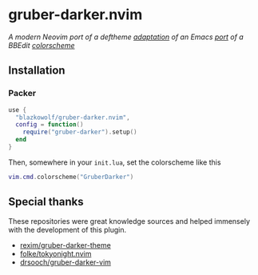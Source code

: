 # gruber-darker.nvim

_A modern Neovim port of a deftheme [adaptation][gruber-darker] of an Emacs
[port][gruber-darker] of a BBEdit [colorscheme][gruber-dark]_

## Installation

### Packer

```lua
use {
  "blazkowolf/gruber-darker.nvim",
  config = function()
    require("gruber-darker").setup()
  end
}
```

Then, somewhere in your `init.lua`, set the colorscheme like this

```lua
vim.cmd.colorscheme("GruberDarker")
```

## Special thanks

These repositories were great knowledge sources and helped
immensely with the development of this plugin.

- [rexim/gruber-darker-theme][gruber-darker-theme]
- [folke/tokyonight.nvim][tokyonight]
- [drsooch/gruber-darker-vim][gruber-darker-theme]

[gruber-darker-theme]: https://github.com/rexim/gruber-darker-theme
[gruber-darker]: https://jblevins.org/projects/emacs-color-themes/gruber-darker-theme.el.html
[gruber-dark]: http://daringfireball.net/projects/bbcolors/schemes/
[tokyonight]: https://github.com/folke/tokyonight.nvim
[gruber-darker-vim]: https://github.com/drsooch/gruber-darker-vim
